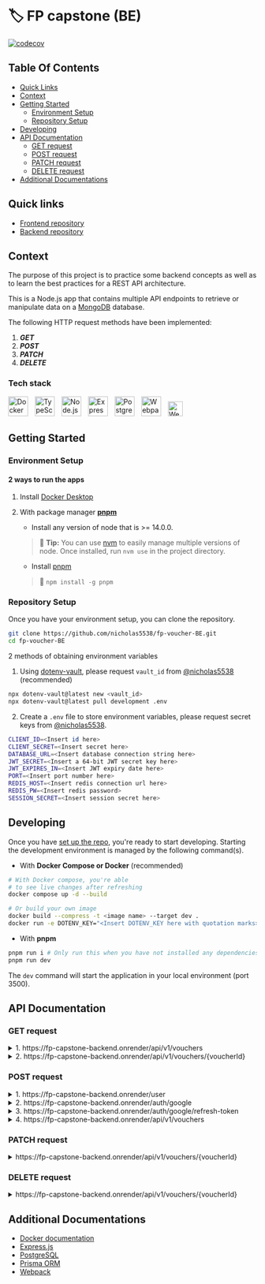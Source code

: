 # 🏷️ FP capstone (BE)

[![codecov](https://codecov.io/gh/nicholas5538/fp-voucher-BE/graph/badge.svg?token=7QBFKXF928)](https://codecov.io/gh/nicholas5538/fp-voucher-BE)

## Table Of Contents

- [Quick Links](#quick-links)
- [Context](#context)
- [Getting Started](#getting-started)
  - [Environment Setup](#environment-setup)
  - [Repository Setup](#repository-setup)
- [Developing](#developing)
- [API Documentation](#api-documentation)
  - [GET request](#get-request)
  - [POST request](#post-request)
  - [PATCH request](#patch-request)
  - [DELETE request](#delete-request)
- [Additional Documentations](#additional-documentations)

## Quick links

- [Frontend repository](https://github.com/nicholas5538/fp-voucher-FE "fp-voucher-FE")
- [Backend repository](https://github.com/nicholas5538/fp-voucher-BE "fp-voucher-BE")

## Context

The purpose of this project is to practice some backend concepts as well as to learn the best practices for a REST API
architecture.

This is a Node.js app that contains multiple API endpoints to retrieve or manipulate data on
a [MongoDB](https://www.mongodb.com/ "MongoDB official site") database.

The following HTTP request methods have been implemented:

1. _**GET**_
2. _**POST**_
3. _**PATCH**_
4. _**DELETE**_

### Tech stack

<img left alt="Docker" width="40px" src="https://cdn.jsdelivr.net/npm/devicon-2.2@2.2.0/icons/docker/docker-original.svg" style="padding-right:10px;" />
<img left alt="TypeScript" width="40px" src="https://cdn.jsdelivr.net/gh/devicons/devicon/icons/typescript/typescript-original.svg" style="padding-right:10px;" />
<img left alt="Node.js" width="40px" src="https://cdn.jsdelivr.net/npm/devicon-2.2@2.2.0/icons/nodejs/nodejs-original.svg" style="padding-right:10px;" />
<img left alt="Express.js" width="40px" src="https://cdn.jsdelivr.net/npm/devicon-2.2@2.2.0/icons/express/express-original.svg" style="padding-right:10px;" />
<img left alt="PostgreSQL" width="40px" src="https://cdn.jsdelivr.net/npm/devicon-2.2@2.2.0/icons/postgresql/postgresql-original.svg" style="padding-right:10px;" />
<img left alt="Webpack" width="40px" src="https://cdn.jsdelivr.net/npm/devicon-2.2@2.2.0/icons/redis/redis-original.svg" style="padding-right:10px;" />
<img alt="Webpack" width="30px" src="https://cdn.jsdelivr.net/npm/devicon-2.2@2.2.0/icons/webpack/webpack-original.svg" />

## Getting Started

### Environment Setup

#### 2 ways to run the apps

1. Install [Docker Desktop](https://www.docker.com/products/docker-desktop/)

2. With package manager **[pnpm](https://pnpm.io/installation)**

   - Install any version of node that is >= 14.0.0.

   > 💁 **Tip:** You can use [nvm](https://github.com/nvm-sh/nvm "nvm repo") to easily manage multiple versions of node.
   > Once installed, run `nvm use` in the project directory.

   - Install [pnpm](https://pnpm.io/installation)

   > 💁 `npm install -g pnpm`

### Repository Setup

Once you have your environment setup, you can clone the repository.

```zsh
git clone https://github.com/nicholas5538/fp-voucher-BE.git
cd fp-voucher-BE
```

2 methods of obtaining environment variables

1. Using [dotenv-vault](https://github.com/dotenv-org/dotenv-vault#pull "dotenv-vault GitHub repository"), please
   request `vault_id` from [@nicholas5538](https://github.com/nicholas5538) (recommended)

```zsh
npx dotenv-vault@latest new <vault_id>
npx dotenv-vault@latest pull development .env
```

2. Create a `.env` file to store environment variables, please request secret keys
   from [@nicholas5538](https://github.com/nicholas5538 "nicholas5538 GitHub profile").

```zsh
CLIENT_ID=<Insert id here>
CLIENT_SECRET=<Insert secret here>
DATABASE_URL=<Insert database connection string here>
JWT_SECRET=<Insert a 64-bit JWT secret key here>
JWT_EXPIRES_IN=<Insert JWT expiry date here>
PORT=<Insert port number here>
REDIS_HOST=<Insert redis connection url here>
REDIS_PW=<Insert redis password>
SESSION_SECRET=<Insert session secret here>
```

## Developing

Once you have [set up the repo](#repository-setup), you're ready to start developing. Starting the development
environment is managed by the following command(s).

- With **Docker Compose or Docker** (recommended)

```sh
# With Docker compose, you're able
# to see live changes after refreshing
docker compose up -d --build

# Or build your own image
docker build --compress -t <image name> --target dev .
docker run -e DOTENV_KEY="<Insert DOTENV_KEY here with quotation marks>" -d -p 3000:3000 -v .:/app -v /app/node_modules --name <container name> <image name>
```

- With **pnpm**

```sh
pnpm run i # Only run this when you have not installed any dependencies
pnpm run dev
```

The `dev` command will start the application in your local environment (port 3500).

## API Documentation

### GET request

<details>
    <summary>1. https://fp-capstone-backend.onrender/api/v1/vouchers</summary>

Obtain all vouchers with pagination options

- Queries (Optional)

  | Query  | Type   | Description                            |
  | ------ | ------ | -------------------------------------- |
  | offset | Number | Define the starting index of your data |
  | limit  | Number | Define the amount of data per request  |

- Making a request

  ```curl
  curl \
    -H 'Content-Type: application/json' \
    -H 'Accept: application/json' \
    -H 'Authorization: Bearer 123456 \
    -X GET \
    https://fp-capstone-backend.onrender/api/v1/vouchers?offset=0&limit=1
  ```

- Response (200)

  ```json
  {
    "_links": {
      "base": "https://fp-capstone-backend.onrender",
      "self": "https://fp-capstone-backend.onrender.com/api/v1/vouchers?offset=0&limit=1",
      "next": "https://fp-capstone-backend.onrender.com/api/v1/vouchers?offset=1&limit=1"
    },
    "end": 1,
    "lastPage": 10,
    "limit": 1,
    "page": 1,
    "result": [
      {
        "_id": "1234",
        "category": "Pick-up",
        "description": "10% off for new user",
        "discount": 10,
        "expiryDate": "2023-09-22T00:00:00.000Z",
        "minSpending": 1.5,
        "promoCode": "PUNEW",
        "startDate": "2023-08-27T00:00:00.000Z"
      }
    ],
    "start": 0,
    "totalVouchers": 10,
    "X-Total-count": 1
  }
  ```

  </details>

<details>
    <summary>2. https://fp-capstone-backend.onrender/api/v1/vouchers/{voucherId}</summary>

Obtain a single voucher based on the voucher id defined on the URL

- Parameter

  | Parameter | Description                               |
  | --------- | ----------------------------------------- |
  | voucherId | Retrieves the specified id of the voucher |

- Making a request

  ```curl
  curl \
    -H 'Content-Type: application/json' \
    -H 'Accept: application/json' \
    -H 'Authorization: Bearer 123456 \
    -X GET \
    https://fp-capstone-backend.onrender/api/v1/vouchers/1234
  ```

- Response (HTTP 200)

  ```json
  {
    "_links": {
      "base": "http://fp-capstone-backend.onrender.com",
      "self": "http://fp-capstone-backend.onrender.com/api/v1/vouchers/1234"
    },
    "results": {
      "_id": "1234",
      "category": "Pick-up",
      "description": "10% off for new user",
      "discount": 10,
      "expiryDate": "2023-09-22T00:00:00.000Z",
      "minSpending": 1.5,
      "promoCode": "PUNEW",
      "startDate": "2023-08-27T00:00:00.000Z"
    },
    "X-Total-count": 1
  }
  ```

  </details>

### POST request

<details>
    <summary>1. https://fp-capstone-backend.onrender/user</summary>

You will obtain a JWT that allows you to access all the other API endpoints

- Request body (required)

  | Key   | Description                           |
  | ----- | ------------------------------------- |
  | email | Email must have a valid @gmail domain |
  | name  | Name defined in your gmail account    |

- Making a request

  ```curl
  curl \
    -H 'Content-Type: application/json' \
    -H 'Accept: */*' \
    -X POST \
    -d '{"email": "1233@gmail.com", "name": "Nicholas"}'
    https://fp-capstone-backend.onrender/users
  ```

- Response (HTTP 201)

  ```json
  {
    "msg": "Token has been issued",
    "userId": "233i32ih2uihgiu"
  }
  ```

  </details>

<details>
  <summary>2. https://fp-capstone-backend.onrender/auth/google</summary>

You will obtain Google's tokens for communication with Google APIs.

- Request body (required)

  | Key  | Description                                |
  | ---- | ------------------------------------------ |
  | code | A code needed to access Google Auth tokens |

- Making a request

  ```curl
  curl \
    -H 'Content-Type: application/json' \
    -H 'Accept: */*' \
    -X POST \
    -d '{"code": "ah-hfuehguyerhgyuhe"}'
    https://fp-capstone-backend.onrender/auth/google
  ```

- Response (HTTP 200)

  ```json
  {
    "msg": "Tokens has been issued",
    "access_token": "12345",
    "refresh_token": "234434",
    "id_token": "2342432j4i3j42",
    "expiry_date": "1789885498"
  }
  ```

</details>

<details>
  <summary>3. https://fp-capstone-backend.onrender/auth/google/refresh-token</summary>
You will obtain a _refreshed_ Google's tokens for communication with Google APIs.

- Request body (required)

  | Key          | Description                                |
  | ------------ | ------------------------------------------ |
  | refreshToken | A token needed to refresh the access token |

- Making a request

  ```curl
  curl \
    -H 'Content-Type: application/json' \
    -H 'Accept: */*' \
    -X POST \
    -d '{"code": "ah-hfuehguyerhgyuhe"}'
    https://fp-capstone-backend.onrender/auth/google/refresh-token
  ```

- Response (HTTP 200)

  ```json
  {
    "msg": "Tokens has been refreshed",
    "access_token": "12345",
    "refresh_token": "234434",
    "id_token": "2342432j4i3j42",
    "expiry_date": "1789885498"
  }
  ```

</details>

<details>
    <summary>4. https://fp-capstone-backend.onrender/api/v1/vouchers</summary>

Creates a voucher and store it in the database

- Request body (required)

| Key                  | Value                                                | Type                |
| -------------------- | ---------------------------------------------------- | ------------------- |
| userId (Foreign Key) | 233i32ih2uihgiu                                      | String              |
| category             | "Pickup", "Delivery", "Dine", "Pandamart", "Pandago" | String              |
| description          | "10% off on Subway                                   | String              |
| discount             | 10                                                   | Number              |
| minSpending          | 0                                                    | Number              |
| promoCode            | SUBWAY10                                             | String              |
| expiryDate           | 2023-10-20                                           | String (YYYY-MM-DD) |
| startDate            | 2023-08-10                                           | String (YYYY-MM-DD) |

- Making a request

  ```curl
  curl \
    -H 'Content-Type: application/json' \
    -H 'Accept: application/json' \
    -H 'Authorization: Bearer 123456 \
    -d '{"userId: "233i32ih2uihgiu", category: "Delivery", "description: "10% off on Subway", "discount": 10, "minSpending": 0, "promoCode": "SUBWAY10", expiryDate: "2023-10-20", startDate: "2023-08-10"}'
    -X POST \
    https://fp-capstone-backend.onrender/api/v1/vouchers
  ```

- Response (HTTP 201)
  ```json
  { "msg": "Voucher has been created" }
  ```
  </details>

### PATCH request

<details>
    <summary>https://fp-capstone-backend.onrender/api/v1/vouchers/{voucherId}</summary>

Updates the voucher without modifying the entire data if it's not necessary

- Parameter

  | Parameter | Description                              |
  | --------- | ---------------------------------------- |
  | voucherId | Updates the voucher that has the same ID |

- Request body (required)

  All keys except for `expiryDate` and `startDate` are optional

  | Key         | Type                                  |
  | ----------- | ------------------------------------- |
  | category    | String                                |
  | description | String                                |
  | discount    | Number                                |
  | minSpending | Number                                |
  | promoCode   | String                                |
  | expiryDate  | String (YYYY-MM-DD), must be included |
  | startDate   | String (YYYY-MM-DD), must be included |

- Making a request

  ```curl
  curl \
    -H 'Content-Type: application/json' \
    -H 'Accept: */*' \
    -H 'Authorization: Bearer 123456 \
    -d '{"category": "Pandamart", "expiryDate": "2023-10-20", "startDate": "2023-08-10"}'
    -X PATCH \
    https://fp-capstone-backend.onrender/api/v1/vouchers/1234
  ```

- Response (HTTP 204)

  ```http request
  204 No Content
  ```

  </details>

### DELETE request

<details>
    <summary>https://fp-capstone-backend.onrender/api/v1/vouchers/{voucherId}</summary>

Deletes the voucher from the database

- Parameter

  | Parameter | Description                           |
  | --------- | ------------------------------------- |
  | voucherId | Delete a voucher that has the same ID |

- Making a request

  ```curl
  curl \
    -H 'Content-Type: application/json' \
    -H 'Accept: */*' \
    -H 'Authorization: Bearer 123456 \
    -X DELETE \
    https://fp-capstone-backend.onrender/api/v1/vouchers/1234
  ```

- Response (HTTP 204)

  ```http request
  204 No Content
  ```

  </details>

## Additional Documentations

- [Docker documentation](https://docs.docker.com/ "Docker documentation")
- [Express.js](https://expressjs.com/ "Express.js documentation")
- [PostgreSQL](https://www.postgresql.org/docs/ "PostgreSQL documentation")
- [Prisma ORM](https://www.prisma.io/docs "Prisma ORM documentation")
- [Webpack](https://webpack.js.org/concepts/ "Webpack documentation")
